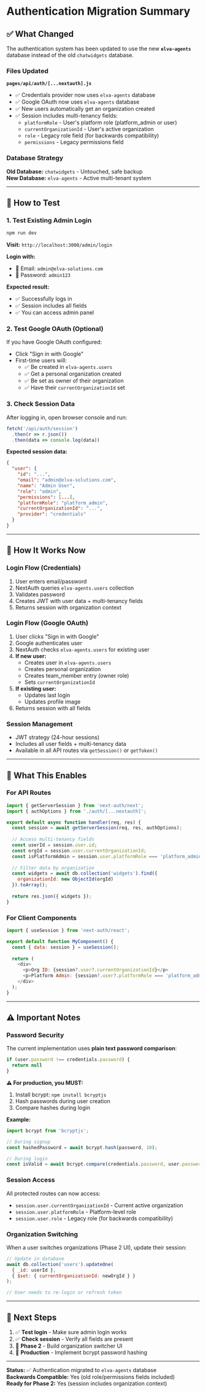 # Authentication Migration Summary

## ✅ What Changed

The authentication system has been updated to use the new **`elva-agents`** database instead of the old `chatwidgets` database.

### Files Updated

**`pages/api/auth/[...nextauth].js`**
- ✅ Credentials provider now uses `elva-agents` database
- ✅ Google OAuth now uses `elva-agents` database
- ✅ New users automatically get an organization created
- ✅ Session includes multi-tenancy fields:
  - `platformRole` - User's platform role (platform_admin or user)
  - `currentOrganizationId` - User's active organization
  - `role` - Legacy role field (for backwards compatibility)
  - `permissions` - Legacy permissions field

### Database Strategy

**Old Database:** `chatwidgets` - Untouched, safe backup  
**New Database:** `elva-agents` - Active multi-tenant system

---

## 🧪 How to Test

### 1. Test Existing Admin Login

```bash
npm run dev
```

**Visit:** `http://localhost:3000/admin/login`

**Login with:**
- 📧 Email: `admin@elva-solutions.com`
- 🔑 Password: `admin123`

**Expected result:**
- ✅ Successfully logs in
- ✅ Session includes all fields
- ✅ You can access admin panel

### 2. Test Google OAuth (Optional)

If you have Google OAuth configured:
- Click "Sign in with Google"
- First-time users will:
  - ✅ Be created in `elva-agents.users`
  - ✅ Get a personal organization created
  - ✅ Be set as owner of their organization
  - ✅ Have their `currentOrganizationId` set

### 3. Check Session Data

After logging in, open browser console and run:

```javascript
fetch('/api/auth/session')
  .then(r => r.json())
  .then(data => console.log(data))
```

**Expected session data:**
```json
{
  "user": {
    "id": "...",
    "email": "admin@elva-solutions.com",
    "name": "Admin User",
    "role": "admin",
    "permissions": [...],
    "platformRole": "platform_admin",
    "currentOrganizationId": "...",
    "provider": "credentials"
  }
}
```

---

## 🔐 How It Works Now

### Login Flow (Credentials)

1. User enters email/password
2. NextAuth queries `elva-agents.users` collection
3. Validates password
4. Creates JWT with user data + multi-tenancy fields
5. Returns session with organization context

### Login Flow (Google OAuth)

1. User clicks "Sign in with Google"
2. Google authenticates user
3. NextAuth checks `elva-agents.users` for existing user
4. **If new user:**
   - Creates user in `elva-agents.users`
   - Creates personal organization
   - Creates team_member entry (owner role)
   - Sets `currentOrganizationId`
5. **If existing user:**
   - Updates last login
   - Updates profile image
6. Returns session with all fields

### Session Management

- JWT strategy (24-hour sessions)
- Includes all user fields + multi-tenancy data
- Available in all API routes via `getSession()` or `getToken()`

---

## 🎯 What This Enables

### For API Routes

```javascript
import { getServerSession } from 'next-auth/next';
import { authOptions } from './auth/[...nextauth]';

export default async function handler(req, res) {
  const session = await getServerSession(req, res, authOptions);
  
  // Access multi-tenancy fields
  const userId = session.user.id;
  const orgId = session.user.currentOrganizationId;
  const isPlatformAdmin = session.user.platformRole === 'platform_admin';
  
  // Filter data by organization
  const widgets = await db.collection('widgets').find({
    organizationId: new ObjectId(orgId)
  }).toArray();
  
  return res.json({ widgets });
}
```

### For Client Components

```javascript
import { useSession } from 'next-auth/react';

export default function MyComponent() {
  const { data: session } = useSession();
  
  return (
    <div>
      <p>Org ID: {session?.user?.currentOrganizationId}</p>
      <p>Platform Admin: {session?.user?.platformRole === 'platform_admin' ? 'Yes' : 'No'}</p>
    </div>
  );
}
```

---

## ⚠️ Important Notes

### Password Security

The current implementation uses **plain text password comparison**:

```javascript
if (user.password !== credentials.password) {
  return null
}
```

**⚠️ For production, you MUST:**
1. Install bcrypt: `npm install bcryptjs`
2. Hash passwords during user creation
3. Compare hashes during login

**Example:**
```javascript
import bcrypt from 'bcryptjs';

// During signup
const hashedPassword = await bcrypt.hash(password, 10);

// During login
const isValid = await bcrypt.compare(credentials.password, user.password);
```

### Session Access

All protected routes can now access:
- `session.user.currentOrganizationId` - Current active organization
- `session.user.platformRole` - Platform-level role
- `session.user.role` - Legacy role (for backwards compatibility)

### Organization Switching

When a user switches organizations (Phase 2 UI), update their session:

```javascript
// Update in database
await db.collection('users').updateOne(
  { _id: userId },
  { $set: { currentOrganizationId: newOrgId } }
);

// User needs to re-login or refresh token
```

---

## 🚀 Next Steps

1. ✅ **Test login** - Make sure admin login works
2. ✅ **Check session** - Verify all fields are present
3. 🔄 **Phase 2** - Build organization switcher UI
4. 🔐 **Production** - Implement bcrypt password hashing

---

**Status:** ✅ Authentication migrated to `elva-agents` database  
**Backwards Compatible:** Yes (old role/permissions fields included)  
**Ready for Phase 2:** Yes (session includes organization context)

